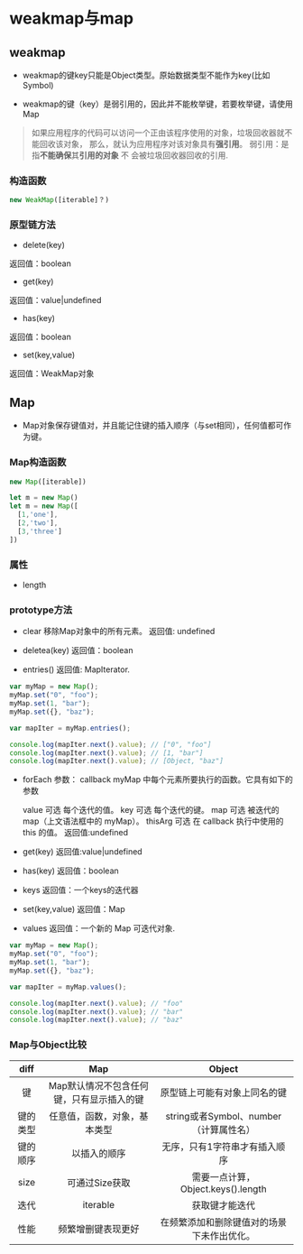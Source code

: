 # weakmap与map

## weakmap

- weakmap的键key只能是Object类型。原始数据类型不能作为key(比如Symbol)

- weakmap的键（key）是弱引用的，因此并不能枚举键，若要枚举键，请使用Map

> 如果应用程序的代码可以访问一个正由该程序使用的对象，垃圾回收器就不能回收该对象， 那么，就认为应用程序对该对象具有**强引用**。
弱引用：是指**不能确保**其**引用的对象** 不 会被垃圾回收器回收的引用.

### 构造函数

```javascript
new WeakMap([iterable]？)
```

### 原型链方法

- delete(key)

返回值：boolean

- get(key)

返回值：value|undefined

- has(key)

返回值：boolean

- set(key,value)

返回值：WeakMap对象

## Map

- Map对象保存键值对，并且能记住键的插入顺序（与set相同），任何值都可作为键。

### Map构造函数

```javascript
new Map([iterable])

let m = new Map()
let m = new Map([
  [1,'one'],
  [2,'two'],
  [3,'three']
])
```

### 属性

- length

### prototype方法

- clear
移除Map对象中的所有元素。
返回值: undefined

- deletea(key)
返回值：boolean

- entries()
返回值: MapIterator.

```javascript
var myMap = new Map();
myMap.set("0", "foo");
myMap.set(1, "bar");
myMap.set({}, "baz");

var mapIter = myMap.entries();

console.log(mapIter.next().value); // ["0", "foo"]
console.log(mapIter.next().value); // [1, "bar"]
console.log(mapIter.next().value); // [Object, "baz"]
```

- forEach
参数：
  callback
  myMap 中每个元素所要执行的函数。它具有如下的参数

  value 可选
    每个迭代的值。
  key 可选
    每个迭代的键。
  map 可选
    被迭代的map（上文语法框中的 myMap）。
  thisArg 可选
    在 callback 执行中使用的 this 的值。
返回值:undefined

- get(key)
返回值:value|undefined

- has(key)
返回值：boolean

- keys
返回值：一个keys的迭代器

- set(key,value)
返回值：Map

- values
返回值：一个新的 Map 可迭代对象.

```javascript
var myMap = new Map();
myMap.set("0", "foo");
myMap.set(1, "bar");
myMap.set({}, "baz");

var mapIter = myMap.values();

console.log(mapIter.next().value); // "foo"
console.log(mapIter.next().value); // "bar"
console.log(mapIter.next().value); // "baz"
```

### Map与Object比较

diff|Map|Object
:-:|:-:|:-:
键|Map默认情况不包含任何键，只有显示插入的键|原型链上可能有对象上同名的键
键的类型|任意值，函数，对象，基本类型|string或者Symbol、number（计算属性名）
键的顺序|以插入的顺序|无序，只有1字符串才有插入顺序
size|可通过Size获取|需要一点计算，Object.keys().length
迭代|iterable|获取键才能迭代
性能|频繁增删键表现更好|在频繁添加和删除键值对的场景下未作出优化。
